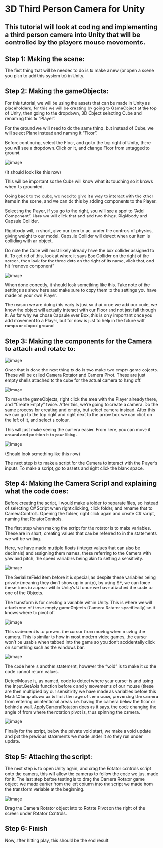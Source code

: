 # 3D Third Person Camera for Unity
## This tutorial will look at coding and implementing a third person camera into Unity that will be controlled by the players mouse movements.

## Step 1: Making the scene:

The first thing that will be needed to do is to make a new (or open a scene you plan to add this system to) in Unity.

## Step 2: Making the gameObjects:

For this tutorial, we will be using the assets that can be made in Unity as placeholders, for this we will be creating by going to GameObject at the top of Unity, then going to the dropdown, 3D Object selecting Cube and renaming this to “Player”. 

For the ground we will need to do the same thing, but instead of Cube, we will select Plane instead and naming it “Floor”.

Before continuing, select the Floor, and go to the top right of Unity, there you will see a dropdown. Click on it, and change Floor from untagged to ground.

![image](https://github.com/user-attachments/assets/13b500d7-be47-4908-8010-9bf534815ef6)
 
(It should look like this now)

This will be important so the Cube will know what its touching so it knows when its grounded.

Going back to the cube, we need to give it a way to interact with the other items in the scene, and we can do this by adding components to the Player.

Selecting the Player, if you go to the right, you will see a spot to “Add Component”. Here we will click that and add two things. Rigidbody and Capsule Collider.

Rigidbody will, in short, give our item to act under the controls of physics, giving weight to our model. Capsule Collider will detect when our item is colliding with an object. 

Do note the Cube will most likely already have the box collider assigned to it. To get rid of this, look at where it says Box Collider on the right of the screen, then look for the three dots on the right of its name, click that, and hit “remove component”.

![image](https://github.com/user-attachments/assets/beb81dd5-b0e5-4a08-89fc-07616aea2629)
 
When done correctly, it should look something like this. Take note of the settings as show here and make sure to copy them to the settings you have made on your own Player.

The reason we are doing this early is just so that once we add our code, we know the object will actually interact with our Floor and not just fall through it. As for why we chose Capsule over Box, this is only important once you add movement to a Player, but for now is just to help in the future with ramps or sloped ground.

## Step 3: Making the components for the Camera to attach and rotate to:

![image](https://github.com/user-attachments/assets/740095f9-c882-43d7-b04c-18f30e941f5f)

Once that is done the next thing to do is two make two empty game objects. These will be called Camera Rotator and Camera Pivot. These are just empty shells attached to the cube for the actual camera to hang off.

![image](https://github.com/user-attachments/assets/32222060-0f38-446e-bec0-43b65f4d9221)

To make the gameObjects, right click the area with the Player already there, and “Create Empty” twice. After this, we’re going to create a camera. Do the same process for creating and empty, but select camera instead. After this we can go to the top right and right next to the arrow box we can click on the left of it, and select a colour. 

This will just make seeing the camera easier. From here, you can move it around and position it to your liking.

![image](https://github.com/user-attachments/assets/0a408af1-1ef5-4a16-86b3-d12b32f8a1f3)

(Should look something like this now)

The next step is to make a script for the Camera to interact with the Player’s inputs. To make a script, go to assets and right click the blank space.

## Step 4: Making the Camera Script and explaining what the code does:

Before creating the script, I would make a folder to separate files, so instead of selecting C# Script when right clicking, click folder, and rename that to CameraControls. Opening the folder, right click again and create C# script, naming that RotatorControls.

The first step when making the script for the rotator is to make variables. These are in short, creating values that can be referred to in the statements we will be writing.

Here, we have made multiple floats (integer values that can also be decimals) and assigning them names, these referring to the Camera with yaw and pitch, the speed variables being akin to setting a sensitivity.

![image](https://github.com/user-attachments/assets/3f0a3b96-95c8-4d48-b35b-8fa228be6f97)

The SerializeField item before it is special, as despite these variables being private (meaning they don’t show up in unity), by using SF, we can force these lines to appear within Unity’s UI once we have attached the code to one of the Objects.

The transform is for creating a variable within Unity. This is where we will attach one of those empty gameObjects (Camera Rotator specifically) so it knows where to pivot off.

 ![image](https://github.com/user-attachments/assets/f334b05e-967f-4d7d-81c7-948288b7147e)

This statement is to prevent the cursor from moving when moving the camera. This is similar to how in most modern video games, the cursor won’t be usable when tabbed into the game so you don’t accidentally click on something such as the windows bar.
 
![image](https://github.com/user-attachments/assets/f13638a3-9a97-4dd4-911c-73a90d55b04d)

The code here is another statement, however the “void” is to make it so the code cannot return values. 

DetectMouse is, as named, code to detect where your curser is and using the Input.GetAxis function before x and y movements of our mouse (these are then multiplied by our sensitivity we have made as variables before this Mathf.Clamp allows us to limit the rage of the mouse, preventing the camera from entering unintentional areas, i.e. having the camera below the floor or behind a wall. ApplyCameraRotation does as it says, the code changing the angle of from where the rotation pivot is, thus spinning the camera.

 ![image](https://github.com/user-attachments/assets/976b0594-980a-49a8-ab39-54861c255333)

Finally for the script, below the private void start, we make a void update and put the previous statements we made under it so they run under update.

## Step 5: Attaching the script:

The next step is to open Unity again, and drag the Rotator controls script onto the camera, this will allow the cameras to follow the code we just made for it. The last step before testing is to drag the Camera Rotator game object, we made earlier from the left column into the script we made from the transform variable at the beginning. 

![image](https://github.com/user-attachments/assets/7367fe34-2b98-46de-9f57-03298209d138)

Drag the Camera Rotator object into to Rotate Pivot on the right of the screen under Rotator Controls.

## Step 6: Finish

Now, after hitting play, this should be the end result.

